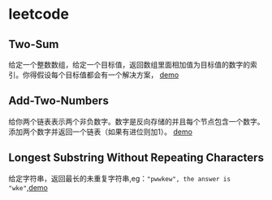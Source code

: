 # leetcode

## Two-Sum
给定一个整数数组，给定一个目标值，返回数组里面相加值为目标值的数字的索引。你得假设每个目标值都会有一个解决方案， [demo](https://github.com/dsky1990/leetcode/blob/master/Two-Sum.md)

## Add-Two-Numbers
给你两个链表表示两个非负数字。数字是反向存储的并且每个节点包含一个数字。添加两个数字并返回一个链表（如果有进位则加1）。 [demo](https://github.com/dsky1990/leetcode/blob/master/Add-Two-Numbers.md)

## Longest Substring Without Repeating Characters
给定字符串，返回最长的未重复字符串,eg：`"pwwkew", the answer is "wke"`,[demo](https://github.com/dsky1990/leetcode/blob/master/Longest%20Substring%20Without%20Repeating%20Characters.md)

